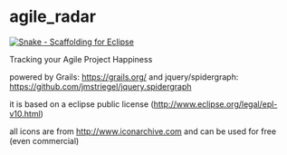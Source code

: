 agile_radar
===========
[![Snake - Scaffolding for Eclipse](http://www.instanttouch.de/wp-content/uploads/2014/05/snake_agile.png)](http://www.instanttouch.de)

Tracking your Agile Project Happiness

powered by 
Grails: https://grails.org/
and
jquery/spidergraph: https://github.com/jmstriegel/jquery.spidergraph

it is based on a eclipse public license (http://www.eclipse.org/legal/epl-v10.html)

all icons are from http://www.iconarchive.com and can be used for free (even commercial)





